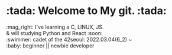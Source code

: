 <h1> :tada: Welcome to My git. :tada: </h1>
<p>:mag_right: I've learning a C, LINUX, JS. <br>
  & will studying Python and React :soon: <br>
  :swimmer: cadet of the 42seoul: 2022.03.04(6_2) ~ <br>
   :baby: beginner || newbie developer</br>
